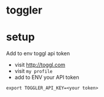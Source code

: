 # toggler

# setup
Add to env toggl api token
- visit http://toggl.com
- visit `my profile`
- add to ENV your API token
```
export TOGGLER_API_KEY=<your token>
```
